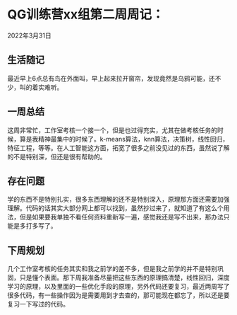 # QG训练营xx组第二周周记：
2022年3月31日

## 生活随记

最近早上6点总有鸟在外面叫，早上起来拉开窗帘，发现竟然是乌鸦可能，还不少，叫的着实难听。

## 一周总结

这周非常忙，工作室考核一个接一个，但是也过得充实，尤其在做考核任务的时候，算是我精神最集中的时候了。k-means算法，knn算法，决策树，线性回归，特征工程，等等。在人工智能这方面，拓宽了很多之前没见过的东西，虽然说了解的不是特别深，但还是很有帮助的。

## 存在问题

学的东西不是特别扎实，很多东西理解的还不是特别深入，原理那方面还需要加强理解。代码的话其实大部分网上都可以找到，虽然抄过来了，就知道了有这么个用法，但是如果要我单独不看任何资料重新写一遍，感觉我还是写不出来，那办法只能是多打多写了。

## 下周规划

几个工作室考核的任务其实和我之前学的差不多，但是我之前学的并不是特别巩固，只是懂个表面。那下周我准备尽量把这些东西的原理搞清楚，线性回归，深度学习的原理，以及里面的一些优化手段的原理，另外代码还要复习，最近两周写了很多代码，有一些操作因为是需要用到才去查的，那可能现在都忘了，所以还是要复习一下写过的代码。
